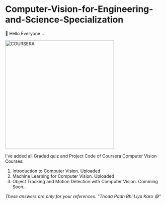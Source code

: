<h1><b>Computer-Vision-for-Engineering-and-Science-Specialization</b></h1>
<p>👋 Hello Everyone...<p>
  <img src="https://media2.giphy.com/media/cL5jvPcoQMvbACMGT7/source.gif" alt="COURSERA" height="350">
<p>I've added all Graded quiz and Project Code of Coursera Computer Vision Courses:</p>
<ol>
  <li>Introduction to Computer Vision. Uploaded</li>
  <li>Machine Learning for Computer Vision. Uploaded</li>
  <li>Object Tracking and Motion Detection with Computer Vision. Comming Soon..</li>
</ol>


<p><i>These answers are only for your references. "Thoda Padh Bhi Liya Karo 😅"</i></p>
